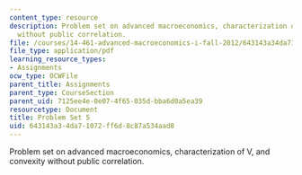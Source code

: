 ```yaml
---
content_type: resource
description: Problem set on advanced macroeconomics, characterization of V, and convexity
  without public correlation.
file: /courses/14-461-advanced-macroeconomics-i-fall-2012/643143a34da71072ff6d8c87a534aad8_MIT14_461F12_pset5.pdf
file_type: application/pdf
learning_resource_types:
- Assignments
ocw_type: OCWFile
parent_title: Assignments
parent_type: CourseSection
parent_uid: 7125ee4e-0e07-4f65-035d-bba6d0a5ea39
resourcetype: Document
title: Problem Set 5
uid: 643143a3-4da7-1072-ff6d-8c87a534aad8
---
```

Problem set on advanced macroeconomics, characterization of V, and convexity without public correlation.

